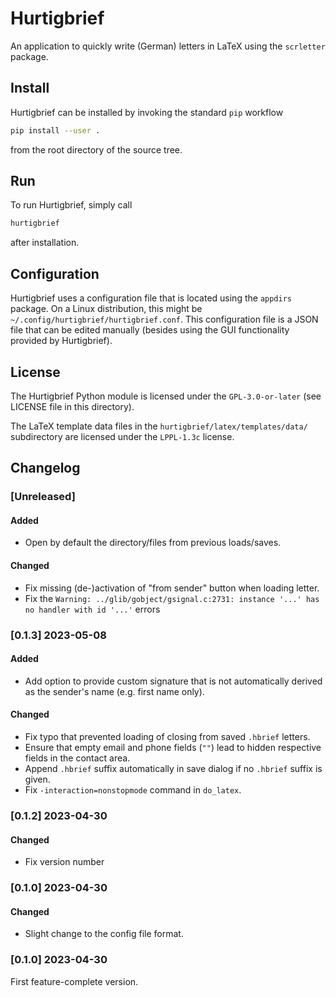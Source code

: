# Hurtigbrief

An application to quickly write (German) letters in LaTeX using the `scrletter`
package.

## Install
Hurtigbrief can be installed by invoking the standard `pip` workflow
```bash
pip install --user .
```
from the root directory of the source tree.

## Run
To run Hurtigbrief, simply call
```bash
hurtigbrief
```
after installation.

## Configuration
Hurtigbrief uses a configuration file that is located using the `appdirs`
package. On a Linux distribution, this might be
`~/.config/hurtigbrief/hurtigbrief.conf`. This configuration file is a JSON
file that can be edited manually (besides using the GUI functionality provided
by Hurtigbrief).

## License
The Hurtigbrief Python module is licensed under the `GPL-3.0-or-later` (see
LICENSE file in this directory).

The LaTeX template data files in the `hurtigbrief/latex/templates/data/`
subdirectory are licensed under the `LPPL-1.3c` license.

## Changelog
### [Unreleased]
#### Added
- Open by default the directory/files from previous loads/saves.

#### Changed
- Fix missing (de-)activation of "from sender" button when loading letter.
- Fix the `Warning: ../glib/gobject/gsignal.c:2731: instance '...' has no handler with id '...'` errors

### [0.1.3] 2023-05-08
#### Added
- Add option to provide custom signature that is not automatically derived
  as the sender's name (e.g. first name only).

#### Changed
- Fix typo that prevented loading of closing from saved `.hbrief` letters.
- Ensure that empty email and phone fields (`""`) lead to hidden respective
  fields in the contact area.
- Append `.hbrief` suffix automatically in save dialog if no `.hbrief` suffix
  is given.
- Fix `-interaction=nonstopmode` command in `do_latex`.

### [0.1.2] 2023-04-30
#### Changed
- Fix version number

### [0.1.0] 2023-04-30
#### Changed
- Slight change to the config file format.

### [0.1.0] 2023-04-30
First feature-complete version.
